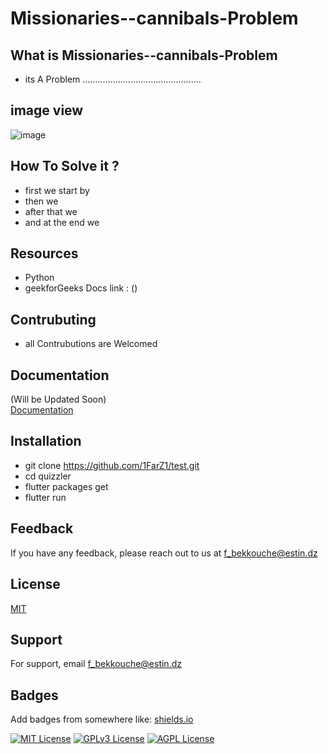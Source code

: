 # Missionaries--cannibals-Problem


## What is Missionaries--cannibals-Problem
- its A Problem ...............................................

## image view
![image](https://user-images.githubusercontent.com/91225280/206686798-87d405af-3fe2-4b3e-90e8-3eb8cfe51275.png)

## How To Solve it ?
- first we  start by 
- then we 
- after that we 
- and at the end we 

## Resources
- Python 
- geekforGeeks Docs  link : ()

## Contrubuting
- all Contrubutions are Welcomed
## Documentation

(Will be Updated Soon)\
[Documentation](https://linktodocumentation)


## Installation

- git clone https://github.com/1FarZ1/test.git
- cd quizzler
- flutter packages get
- flutter run
    
## Feedback

If you have any feedback, please reach out to us at f_bekkouche@estin.dz

## License

[MIT](https://choosealicense.com/licenses/mit/)


## Support

For support, email f_bekkouche@estin.dz


## Badges

Add badges from somewhere like: [shields.io](https://shields.io/)

[![MIT License](https://img.shields.io/badge/License-MIT-green.svg)](https://choosealicense.com/licenses/mit/)
[![GPLv3 License](https://img.shields.io/badge/License-GPL%20v3-yellow.svg)](https://opensource.org/licenses/)
[![AGPL License](https://img.shields.io/badge/license-AGPL-blue.svg)](http://www.gnu.org/licenses/agpl-3.0)

